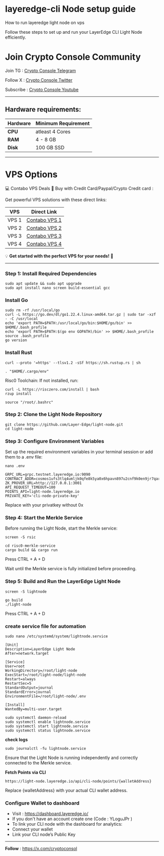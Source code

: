 # layeredge-cli Node setup guide
How to run layeredge light node on vps

Follow these steps to set up and run your LayerEdge CLI Light Node efficiently.

# Join Crypto Console Community

Join TG : [Crypto Console Telegram](https://t.me/cryptoconsol) 

Follow X : [Crypto Console Twitter](https://www.x.com/cryptoconsol) 

Subscribe : [Crypto Console Youtube](https://www.youtube.com/@cryptoconsole)

---

## Hardware requirements:

| **Hardware** | **Minimum Requirement** |
|--------------|-------------------------|
| **CPU**      | atleast 4 Cores         |
| **RAM**      | 4 - 8 GB                |
| **Disk**     | 100  GB  SSD            |

---

# VPS Options

💻 Contabo VPS Deals 🚀 Buy with Credit Card/Paypal/Crypto Credit card : 

Get powerful VPS solutions with these direct links:  


| **VPS** | **Direct Link**                      | 
|---------|--------------------------------------|
| VPS 1   | [Contabo VPS 1](https://www.jdoqocy.com/click-101278318-15692486) | 
| VPS 2   | [Contabo VPS 2](https://www.anrdoezrs.net/click-101278318-13796472) |
| VPS 3   | [Contabo VPS 3](https://www.dpbolvw.net/click-101278318-13796474) | 
| VPS 4   | [Contabo VPS 4](https://www.anrdoezrs.net/click-101278318-13796476) | 


💡 **Get started with the perfect VPS for your needs!** 🚀

---

### Step 1: Install Required Dependencies

```
sudo apt update && sudo apt upgrade
sudo apt install nano screen build-essential gcc
```

### Install Go
```
sudo rm -rf /usr/local/go
curl -L https://go.dev/dl/go1.22.4.linux-amd64.tar.gz | sudo tar -xzf - -C /usr/local
echo 'export PATH=$PATH:/usr/local/go/bin:$HOME/go/bin' >> $HOME/.bash_profile
echo 'export PATH=$PATH:$(go env GOPATH)/bin' >> $HOME/.bash_profile
source .bash_profile
go version
```
### Install Rust
```
curl --proto '=https' --tlsv1.2 -sSf https://sh.rustup.rs | sh
```
```
. "$HOME/.cargo/env"
```

Risc0 Toolchain: If not installed, run:

```
curl -L https://risczero.com/install | bash
rzup install

```
```
source "/root/.bashrc"
```

### Step 2: Clone the Light Node Repository

```
git clone https://github.com/Layer-Edge/light-node.git
cd light-node
```

### Step 3: Configure Environment Variables

Set up the required environment variables in your terminal session or add them to a .env file:

```
nano .env
```

```
GRPC_URL=grpc.testnet.layeredge.io:9090
CONTRACT_ADDR=cosmos1ufs3tlq4umljk0qfe8k5ya0x6hpavn897u2cnf9k0en9jr7qarqqt56709
ZK_PROVER_URL=http://127.0.0.1:3001
API_REQUEST_TIMEOUT=100
POINTS_API=light-node.layeredge.io
PRIVATE_KEY='cli-node-private-key'
```

Replace with your privatkey without 0x

### Step 4: Start the Merkle Service

Before running the Light Node, start the Merkle service:

```
screen -S rsic
```

```
cd risc0-merkle-service
cargo build && cargo run
```

Press CTRL + A + D

Wait until the Merkle service is fully initialized before proceeding.

### Step 5: Build and Run the LayerEdge Light Node

```
screen -S lightnode
```
```
go build
./light-node
```

Press CTRL + A + D

### create service file for automation

```
sudo nano /etc/systemd/system/lightnode.service
```
```
[Unit]
Description=LayerEdge Light Node
After=network.target

[Service]
User=root
WorkingDirectory=/root/light-node
ExecStart=/root/light-node/light-node
Restart=always
RestartSec=5
StandardOutput=journal
StandardError=journal
EnvironmentFile=/root/light-node/.env

[Install]
WantedBy=multi-user.target
```


```
sudo systemctl daemon-reload
sudo systemctl enable lightnode.service
sudo systemctl start lightnode.service
sudo systemctl status lightnode.service
```

**check logs**

```
sudo journalctl -fu lightnode.service
```

Ensure that the Light Node is running independently and correctly connected to the Merkle service.

**Fetch Points via CLI**
``` 
https://light-node.layeredge.io/api/cli-node/points/{walletAddress}
```
Replace {walletAddress} with your actual CLI wallet address.

### Configure Wallet to dashboard

- Visit : https://dashboard.layeredge.io/ 
- If you don't have an account create one (Code :  YLoguJPr )
- To link your CLI node with the dashboard for analytics:
- Connect your wallet
- Link your CLI node’s Public Key

---

**Follow** : https://x.com/cryptoconsol
